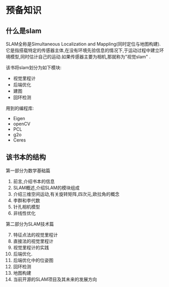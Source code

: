 # 预备知识

## 什么是slam

SLAM全称是Simultaneous Localization and Mappling(同时定位与地图构建). 它是指搭载特定的传感器主体,在没有环境先验信息的情况下,于运动过程中建立环境模型,同时估计自己的运动.如果传感器主要为相机,那就称为"视觉slam" .


该书将slam划分为如下模块:

- 视觉里程计
- 后端优化
- 建图
- 回环检测

用到的编程库:

- Eigen
- openCV
- PCL
- g2o
- Ceres

## 该书本的结构

第一部分为数学基础篇

  1. 前言,介绍书本的信息
  2. SLAM概述,介绍SLAM的模块组成
  3. 介绍三维空间运动,有关旋转矩阵,四次元,欧拉角的概念
  4. 李群和李代数
  5. 针孔相机模型
  6. 非线性优化

第二部分为SLAM技术篇

  7. 特征点法的视觉里程计
  8. 直接法的视觉里程计
  9. 视觉里程计的实践
  10. 后端优化.
  11. 后端优化中的位姿图
  12. 回环检测
  13. 地图构建
  14. 当前开源的SLAM项目及其未来的发展方向


